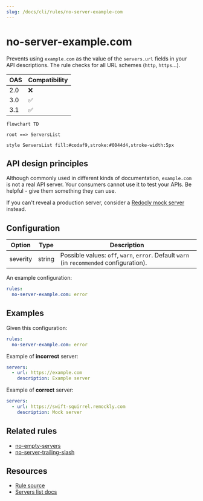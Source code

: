 ```yaml
---
slug: /docs/cli/rules/no-server-example-com
---
```


# no-server-example.com

Prevents using `example.com` as the value of the `servers.url` fields in your API descriptions.
The rule checks for all URL schemes (`http`, `https`...).

| OAS | Compatibility |
| --- | ------------- |
| 2.0 | ❌            |
| 3.0 | ✅            |
| 3.1 | ✅            |

```mermaid
flowchart TD

root ==> ServersList

style ServersList fill:#codaf9,stroke:#0044d4,stroke-width:5px
```

## API design principles

Although commonly used in different kinds of documentation, `example.com` is not a real API server.
Your consumers cannot use it to test your APIs.
Be helpful - give them something they can use.

If you can't reveal a production server, consider a [Redocly mock server](https://redocly.com/docs/realm/author/how-to/try-apis-with-mock-server) instead.

## Configuration

| Option   | Type   | Description                                                                               |
| -------- | ------ | ----------------------------------------------------------------------------------------- |
| severity | string | Possible values: `off`, `warn`, `error`. Default `warn` (in `recommended` configuration). |

An example configuration:

```yaml
rules:
  no-server-example.com: error
```

## Examples

Given this configuration:

```yaml
rules:
  no-server-example.com: error
```

Example of **incorrect** server:

```yaml
servers:
  - url: https://example.com
    description: Example server
```

Example of **correct** server:

```yaml Good example
servers:
  - url: https://swift-squirrel.remockly.com
    description: Mock server
```

## Related rules

- [no-empty-servers](./no-empty-servers.md)
- [no-server-trailing-slash](./no-server-trailing-slash.md)

## Resources

- [Rule source](https://github.com/Redocly/redocly-cli/blob/main/packages/core/src/rules/oas3/no-server-example.com.ts)
- [Servers list docs](https://redocly.com/docs/openapi-visual-reference/servers/)
